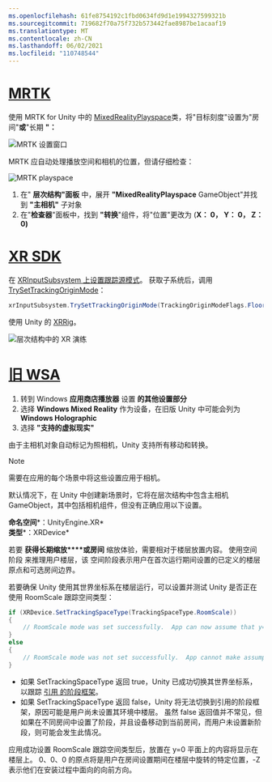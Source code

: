 ```yaml
---
ms.openlocfilehash: 61fe8754192c1fbd0634fd9d1e1994327599321b
ms.sourcegitcommit: 719682f70a75f732b573442fae8987be1acaaf19
ms.translationtype: MT
ms.contentlocale: zh-CN
ms.lasthandoff: 06/02/2021
ms.locfileid: "110748544"
---
```

# <a name="mrtk"></a>[MRTK](#tab/mrtk)
<!-- NEVER CHANGE THE ABOVE LINE! -->

使用 MRTK for Unity 中的 [MixedRealityPlayspace](/dotnet/api/microsoft.mixedreality.toolkit.mixedrealityplayspace)类，将"目标刻度"设置为"房间"**或**"长期 **"：** 

![MRTK 设置窗口](../../images/mrtk-target-scale.png)

MRTK 应自动处理播放空间和相机的位置，但请仔细检查：

![MRTK playspace](../../images/mrtk-playspace.png)

1. 在" **层次结构"面板** 中，展开 **"MixedRealityPlayspace** GameObject"并找到 **"主相机"** 子对象
2. 在"**检查器**"面板中，找到 **"转换**"组件，将"位置"更改为 (**X： 0， Y： 0， Z： 0)**

# <a name="xr-sdk"></a>[XR SDK](#tab/xr)
<!-- NEVER CHANGE THE ABOVE LINE! -->

在 [XRInputSubsystem 上设置跟踪源模式](https://docs.unity3d.com/Documentation/ScriptReference/XR.XRInputSubsystem.html)。 获取子系统后，调用 [TrySetTrackingOriginMode](https://docs.unity3d.com/Documentation/ScriptReference/XR.XRInputSubsystem.TrySetTrackingOriginMode.html)：

```cs
xrInputSubsystem.TrySetTrackingOriginMode(TrackingOriginModeFlags.Floor);
```

使用 Unity 的 [XRRig](https://docs.unity3d.com/Manual/configuring-project-for-xr.html)。

![层次结构中的 XR 演练](../../images/xrsdk-xrrig.png)

# <a name="legacy-wsa"></a>[旧 WSA](#tab/wsa)
<!-- NEVER CHANGE THE ABOVE LINE! -->

1. 转到 Windows **应用商店播放器** 设置 **的其他设置部分**
2. 选择 **Windows Mixed Reality** 作为设备，在旧版 Unity 中可能会列为 **Windows Holographic**
3. 选择 **"支持的虚拟现实"**

由于主相机对象自动标记为照相机，Unity 支持所有移动和转换。

>[!NOTE]
>需要在应用的每个场景中将这些设置应用于相机。
>
>默认情况下，在 Unity 中创建新场景时，它将在层次结构中包含主相机 GameObject，其中包括相机组件，但没有正确应用以下设置。

**命名空间***：UnityEngine.XR*<br>
**类型***：XRDevice*

若要 **获得长期缩放****或房间** 缩放体验，需要相对于楼层放置内容。 使用空间阶段 来推理用户楼层，该 **[](../../../../design/coordinate-systems.md#spatial-coordinate-systems)** 空间阶段表示用户在首次运行期间设置的已定义的楼层原点和可选房间边界。

若要确保 Unity 使用其世界坐标系在楼层运行，可以设置并测试 Unity 是否正在使用 RoomScale 跟踪空间类型：

```cs
if (XRDevice.SetTrackingSpaceType(TrackingSpaceType.RoomScale))
{
    // RoomScale mode was set successfully.  App can now assume that y=0 in Unity world coordinate represents the floor.
}
else
{
    // RoomScale mode was not set successfully.  App cannot make assumptions about where the floor plane is.
}
```

* 如果 SetTrackingSpaceType 返回 true，Unity 已成功切换其世界坐标系，以跟踪 [引用 的阶段框架](../../../../design/coordinate-systems.md#spatial-coordinate-systems)。
* 如果 SetTrackingSpaceType 返回 false，Unity 将无法切换到引用的阶段框架，原因可能是用户尚未设置其环境中楼层。 虽然 false 返回值并不常见，但如果在不同房间中设置了阶段，并且设备移动到当前房间，而用户未设置新阶段，则可能会发生此情况。

应用成功设置 RoomScale 跟踪空间类型后，放置在 y=0 平面上的内容将显示在楼层上。 0、0、0 的原点将是用户在房间设置期间在楼层中旋转的特定位置，-Z 表示他们在安装过程中面向的向前方向。